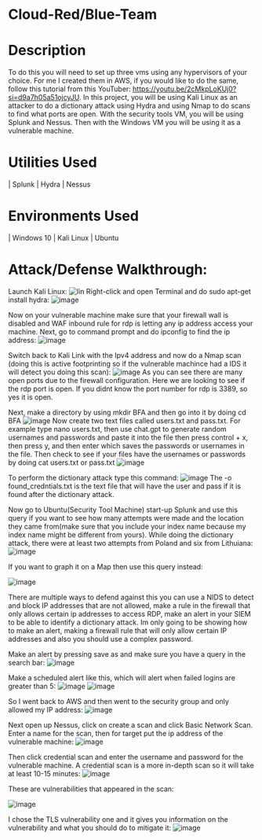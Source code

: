 # Cloud-Red/Blue-Team
# Description 
To do this you will need to set up three vms using any hypervisors of your choice. For me I created them in AWS, if you would like to do the same, follow this tutorial from this YouTuber: https://youtu.be/2cMkpLoKUj0?si=d9a7h05a51ojcyJU. In this project, you will be using Kali Linux as an attacker to do a dictionary attack using Hydra and using Nmap to do scans to find what ports are open. With the security tools VM, you will be using Splunk and Nessus. Then with the Windows VM you will be using it as a vulnerable machine.
# Utilities Used
| Splunk 
| Hydra
| Nessus 
# Environments Used 
| Windows 10
| Kali Linux
| Ubuntu
# Attack/Defense Walkthrough:
Launch Kali Linux: 
![lin](https://github.com/MatSM32/Cloud-Red-Blue-Team-/assets/150560131/e9c8f4a7-9528-4a70-a7db-b9fe5bef6e55)
Right-click and open Terminal and do sudo apt-get install hydra:
![image](https://github.com/MatSM32/Cloud-Red-Blue-Team-/assets/150560131/63015b3a-b0e1-4f05-bd3f-bb7b8dff095f)

Now on your vulnerable machine make sure that your firewall wall is disabled and WAF inbound rule for rdp is letting any ip address access your machine. Next, go to command prompt and do ipconfig to find the ip address:
![image](https://github.com/MatSM32/Cloud-Red-Blue-Team-/assets/150560131/a43bf0f3-9eae-429f-8b77-c6ecde171a90)

Switch back to Kali Link with the Ipv4 address and now do a Nmap scan (doing this is active footprinting so if the vulnerable machince had a IDS it will detect you doing this scan):
![image](https://github.com/MatSM32/Cloud-Red-Blue-Team-/assets/150560131/4d618236-7e7d-4590-bc0a-134bffbda1e8)
As you can see there are many open ports due to the firewall configuration. Here we are looking to see if the rdp port is open. If you didnt know the port number for rdp is 3389, so yes it is open.

Next, make a directory by using mkdir BFA and then go into it by doing cd BFA
![image](https://github.com/MatSM32/Cloud-Red-Blue-Team-/assets/150560131/6eee9f62-85f0-46ff-ade1-dde81436dd8e)
Now create two text files called users.txt and pass.txt. For example type nano users.txt, then use chat.gpt to generate random usernames and passwords and paste it into the file then press control + x, then press y, and then enter which saves the passwords or usernames in the file. Then check to see if your files have the usernames or passwords by doing cat users.txt or pass.txt
![image](https://github.com/MatSM32/Cloud-Red-Blue-Team-/assets/150560131/7cf5dff1-5a39-4742-8bde-4508c62b9599)

To perform the dictionary attack type this command:
![image](https://github.com/MatSM32/Cloud-Red-Blue-Team-/assets/150560131/80117edf-7d14-4d77-81a7-2828425c39a1)
The -o found_credntials.txt is the text file that will have the user and pass if it is found after the dictionary attack.

Now go to Ubuntu(Security Tool Machine) start-up Splunk and use this query if you want to see how many attempts were made and the location they came from(make sure that you include your index name because my index name might be different from yours). While doing the dictionary attack, there were at least two attempts from Poland and six from Lithuiana:
![image](https://github.com/MatSM32/Cloud-Red-Blue-Team-/assets/150560131/9d91b7ac-f1e2-4450-bfcb-9fd97138379c)

If you want to graph it on a Map then use this query instead:

![image](https://github.com/MatSM32/Cloud-Red-Blue-Team-/assets/150560131/640c349f-44a9-4078-bbcc-1dd3f5d51faa)

There are multiple ways to defend against this you can use a NIDS to detect and block IP addresses that are not allowed, make a rule in the firewall that only allows certain ip addresses to access RDP, make an alert in your SIEM to be able to identify a dictionary attack. Im only going to be showing how to make an alert, making a firewall rule that will only allow certain IP addresses and also you should use a complex password.

Make an alert by pressing save as and make sure you have a query in the search bar:
![image](https://github.com/MatSM32/Cloud-Red-Blue-Team-/assets/150560131/80caa27d-cbd2-4ff1-9c79-033c6d82f297)

Make a scheduled alert like this, which will alert when failed logins are greater than 5:
![image](https://github.com/MatSM32/Cloud-Red-Blue-Team-/assets/150560131/a959ff33-5e86-4a2d-ad67-db5989928fdf)
![image](https://github.com/MatSM32/Cloud-Red-Blue-Team-/assets/150560131/11b8271d-fcdf-40cf-b4c1-5fb122608194)

So I went back to AWS and then went to the security group and only allowed my IP address:
![image](https://github.com/MatSM32/Cloud-Red-Blue-Team-/assets/150560131/094d4c43-3c9a-4ca1-bb53-2f3ad66a4fda)

Next open up Nessus, click on create a scan and click Basic Network Scan. Enter a name for the scan, then for target put the ip address of the vulnerable machine:
![image](https://github.com/MatSM32/Cloud-Red-Blue-Team-/assets/150560131/73e6abe9-4edd-498f-adca-fbafc3707cf8)

Then click credential scan and enter the username and password for the vulnerable machine. A credential scan is a more in-depth scan so it will take at least 10-15 minutes:
![image](https://github.com/MatSM32/Cloud-Red-Blue-Team-/assets/150560131/e4d6e0fb-671e-4555-9791-6cebac218808)

These are vulnerabilities that appeared in the scan:

![image](https://github.com/MatSM32/Cloud-Red-Blue-Team-/assets/150560131/a2806146-a346-408f-b4aa-fd9e93ace708)

I chose the TLS vulnerability one and it gives you information on the vulnerability and what you should do to mitigate it: 
![image](https://github.com/MatSM32/Cloud-Red-Blue-Team-/assets/150560131/471159b3-f1d3-4c21-8c41-d95c6ceeb0b5)











